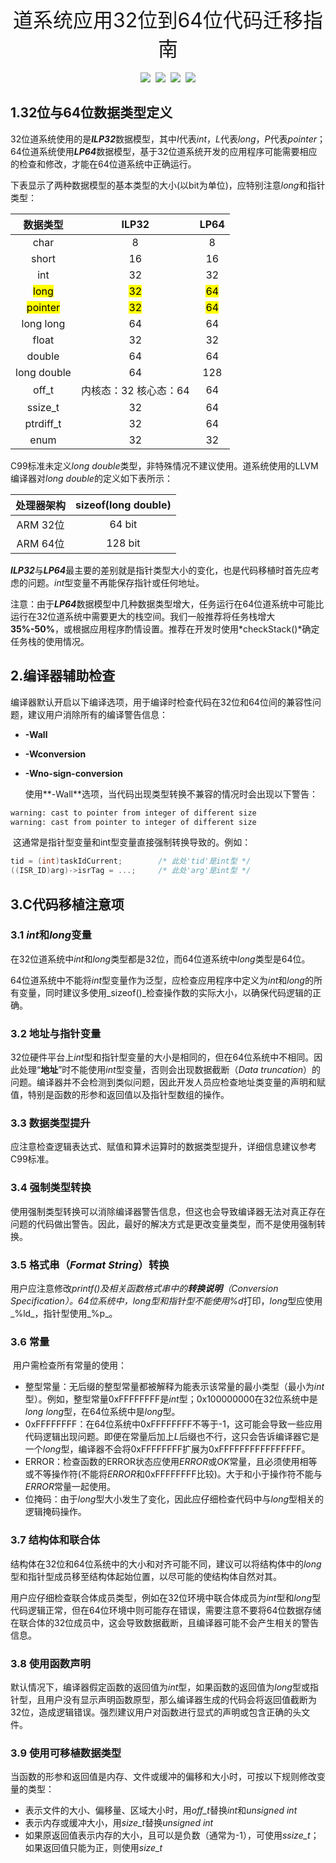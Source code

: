 <div align='center' ><font size=6>道系统应用32位到64位代码迁移指南</font></div>
<br>
<div align="center">
    <img src="https://img.shields.io/badge/科银京成-blue" style="display: inline-block;">&nbsp;
    <img src="https://img.shields.io/badge/平台-道系统6 64位-orange" style="display: inline-block;">&nbsp;
    <img src="https://img.shields.io/badge/版本-1.0-red" style="display: inline-block;">&nbsp;
    <img src="https://img.shields.io/badge/日期-2022.01.08-ff69b4" style="display: inline-block;">
</div>

## 1.32位与64位数据类型定义

​    32位道系统使用的是***ILP32***数据模型，其中*I*代表*int*，*L*代表*long*，*P*代表*pointer*；64位道系统使用***LP64***数据模型，基于32位道系统开发的应用程序可能需要相应的检查和修改，才能在64位道系统中正确运行。

​    下表显示了两种数据模型的基本类型的大小(以bit为单位)，应特别注意*long*和指针类型：

| **数据类型** |            ILP32            |  LP64  |
| :----------: | :-------------------------: | :----: |
|     char     |              8              |   8    |
|    short     |             16              |   16   |
|     int      |             32              |   32   |
|   <mark>long</mark>   |           <mark>32</mark>            | <mark>64</mark> |
| <mark>pointer</mark>  |           <mark>32</mark>            | <mark>64</mark> |
|  long long   |             64              |   64   |
|    float     |             32              |   32   |
|    double    |             64              |   64   |
| long double  |             64              |  128   |
|    off_t     | 内核态：32 核心态：64 |   64   |
|   ssize_t    |             32              |   64   |
|  ptrdiff_t   |             32              |   64   |
|     enum     |             32              |   32   |

C99标准未定义*long double*类型，非特殊情况不建议使用。道系统使用的LLVM编译器对*long double*的定义如下表所示：

| 处理器架构 | sizeof(long double) |
| :--------: | :-----------------: |
|  ARM 32位  |       64 bit        |
|  ARM 64位  |       128 bit       |

​    ***ILP32***与***LP64***最主要的差别就是指针类型大小的变化，也是代码移植时首先应考虑的问题。*int*型变量不再能保存指针或任何地址。

​    注意：由于***LP64***数据模型中几种数据类型增大，任务运行在64位道系统中可能比运行在32位道系统中需要更大的栈空间。我们一般推荐将任务栈增大**35%-50%**，或根据应用程序酌情设置。推荐在开发时使用*checkStack()*确定任务栈的使用情况。

## 2.编译器辅助检查

​    编译器默认开启以下编译选项，用于编译时检查代码在32位和64位间的兼容性问题，建议用户消除所有的编译警告信息：

* **-Wall**
* **-Wconversion**
* **-Wno-sign-conversion**

   使用**\-Wall**选项，当代码出现类型转换不兼容的情况时会出现以下警告：

```bash
warning: cast to pointer from integer of different size 
warning: cast from pointer to integer of different size 
```

​    这通常是指针型变量和int型变量直接强制转换导致的。例如：

```c
tid = (int)taskIdCurrent;        /* 此处'tid'是int型 */ 
((ISR_ID)arg)->isrTag = ...;     /* 此处'arg'是int型 */ 
```

## 3.C代码移植注意项

### 3.1 *int*和*long*变量

​    在32位道系统中*int*和*long*类型都是32位，而64位道系统中*long*类型是64位。

​    64位道系统中不能将*int*型变量作为泛型，应检查应用程序中定义为*int*和*long*的所有变量，同时建议多使用_sizeof()_检查操作数的实际大小，以确保代码逻辑的正确。

### 3.2 地址与指针变量

​    32位硬件平台上*int*型和指针型变量的大小是相同的，但在64位系统中不相同。因此处理“**地址**”时不能使用*int*型变量，否则会出现数据截断（*Data truncation*）的问题。编译器并不会检测到类似问题，因此开发人员应检查地址类变量的声明和赋值，特别是函数的形参和返回值以及指针型数组的操作。

### 3.3 数据类型提升

​    应注意检查逻辑表达式、赋值和算术运算时的数据类型提升，详细信息建议参考C99标准。

### 3.4 强制类型转换

​    使用强制类型转换可以消除编译器警告信息，但这也会导致编译器无法对真正存在问题的代码做出警告。因此，最好的解决方式是更改变量类型，而不是使用强制转换。

### 3.5 格式串（*Format String*）转换

​    用户应注意修改*printf()*及相关函数格式串中的**转换说明**（*Conversion Specification*）。64位系统中，*long*型和指针型不能使用*%d*打印，*long*型应使用_%ld_，指针型使用_%p_。

### 3.6 常量

​    用户需检查所有常量的使用：

* 整型常量：无后缀的整型常量都被解释为能表示该常量的最小类型（最小为*int*型）。例如，整型常量0xFFFFFFFF是*int*型；0x100000000在32位系统中是*long long*型，在64位系统中是*long*型。
* 0xFFFFFFFF：在64位系统中0xFFFFFFFF不等于-1，这可能会导致一些应用代码逻辑出现问题。即便在常量后加上*L*后缀也不行，这只会告诉编译器它是一个*long*型，编译器不会将0xFFFFFFFF扩展为0xFFFFFFFFFFFFFFFF。
* ERROR：检查函数的ERROR状态应使用*ERROR*或*OK*常量，且必须使用相等或不等操作符(不能将*ERROR*和0xFFFFFFFF比较)。大于和小于操作符不能与*ERROR*常量一起使用。
* 位掩码：由于*long*型大小发生了变化，因此应仔细检查代码中与*long*型相关的逻辑掩码操作。

### 3.7 结构体和联合体

​    结构体在32位和64位系统中的大小和对齐可能不同，建议可以将结构体中的*long*型和指针型成员移至结构体起始位置，以尽可能的使结构体自然对其。

​    用户应仔细检查联合体成员类型，例如在32位环境中联合体成员为*int*型和*long*型代码逻辑正常，但在64位环境中则可能存在错误，需要注意不要将64位数据存储在联合体的32位成员中，这会导致数据截断，且编译器可能不会产生相关的警告信息。

### 3.8 使用函数声明

​    默认情况下，编译器假定函数的返回值为*int*型，如果函数的返回值为*long*型或指针型，且用户没有显示声明函数原型，那么编译器生成的代码会将返回值截断为32位，造成逻辑错误。强烈建议用户对函数进行显式的声明或包含正确的头文件。

### 3.9 使用可移植数据类型

当函数的形参和返回值是内存、文件或缓冲的偏移和大小时，可按以下规则修改变量的类型：

* 表示文件的大小、偏移量、区域大小时，用*off_t*替换*int*和*unsigned int*
* 表示内存或缓冲大小，用*size_t*替换*unsigned int*
* 如果原返回值表示内存的大小，且可以是负数（通常为-1），可使用*ssize_t*；如果返回值只能为正，则使用*size_t*
